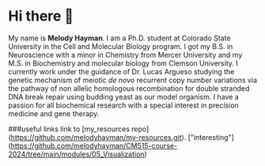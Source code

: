# Hi there 👋
My name is **Melody Hayman**. I am a Ph.D. student at Colorado State University in the Cell and Molecular Biology program. I got my B.S. in Neuroscience with a minor in Chemistry from Mercer University and my M.S. in Biochemistry and molecular biology from Clemson University. 
I currently work under the guidance of Dr. Lucas Argueso studying the genetic mechanism of meiotic _de novo_ recurrent copy number variations via the pathway of non allelic homologous recombination for double stranded DNA break repair using budding yeast as our model organism. 
I have a passion for all biochemical research with a special interest in precision medicine and gene therapy. 


 
###useful links
link to [my_resources repo] (https://github.com/melodyhayman/my-resources.git).
["interesting"] (https://github.com/melodyhayman/CM515-course-2024/tree/main/modules/05_Visualization)


